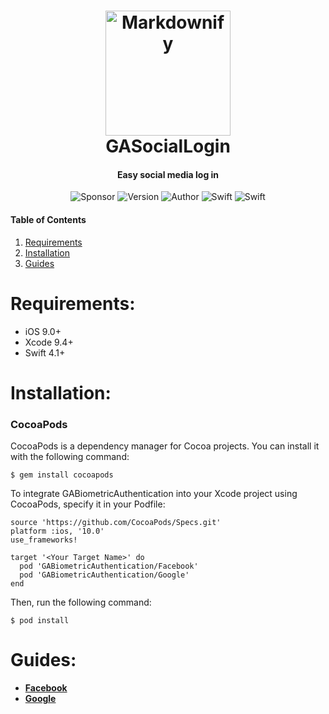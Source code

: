 <h1 align="center">
  <a href="https://www.gini-apps.com/"><img src="https://cdn.xplace.com/companyLogo/u/e/uedrxh.png" alt="Markdownify" width="200"></a>
  <br>
  GASocialLogin
  <br>
</h1>

<h4 align="center">Easy social media log in </h4>

<p align="center">
  <img alt="Sponsor" src="https://img.shields.io/badge/sponsor-Gini--Apps-brightgreen.svg">
  <img alt="Version" src="https://img.shields.io/badge/pod-v1.0.0-blue.svg">
  <img alt="Author" src="https://img.shields.io/badge/author-Ido Meirov-yellow.svg">
  <img alt="Swift" src="https://img.shields.io/badge/swift-4.1%2B-orange.svg">
  <img alt="Swift" src="https://img.shields.io/badge/platform-ios-lightgrey.svg">
</p>

#### Table of Contents  
1. [Requirements](#requirements)
2. [Installation](#installation)
3. [Guides](#guides) 

<a name="requirements"/>

# Requirements:
* iOS 9.0+ 
* Xcode 9.4+
* Swift 4.1+

<a name="installation"/>

# Installation:

### CocoaPods
CocoaPods is a dependency manager for Cocoa projects. You can install it with the following command:
```
$ gem install cocoapods
```
To integrate GABiometricAuthentication into your Xcode project using CocoaPods, specify it in your Podfile:
```
source 'https://github.com/CocoaPods/Specs.git'
platform :ios, '10.0'
use_frameworks!

target '<Your Target Name>' do
  pod 'GABiometricAuthentication/Facebook'
  pod 'GABiometricAuthentication/Google'
end
```
Then, run the following command:
```
$ pod install
```

<a name="guides"/>

# Guides:

* **[Facebook](https://github.com/rubygarage/authorize-me/wiki/Facebook-Provider)**
* **[Google](https://github.com/rubygarage/authorize-me/wiki/Google-Provider)**




